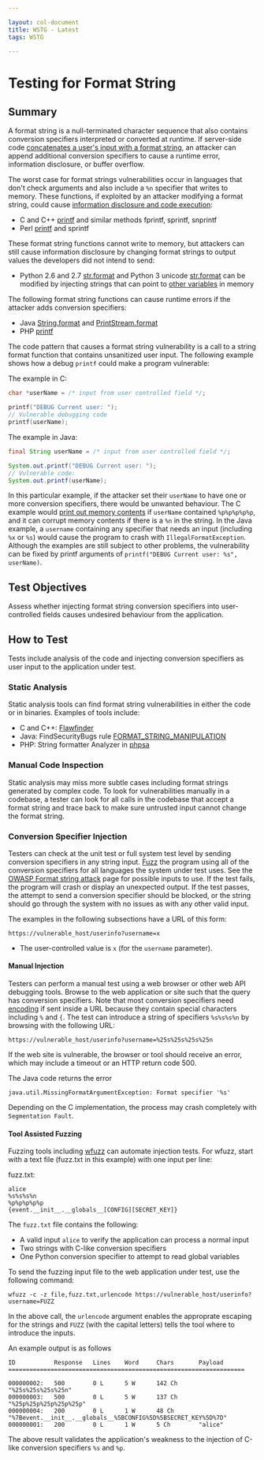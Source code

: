 ```yaml
---

layout: col-document
title: WSTG - Latest
tags: WSTG

---
```

# Testing for Format String

## Summary

A format string is a null-terminated character sequence that also contains conversion specifiers interpreted or converted at runtime. If server-side code [concatenates a user's input with a format string](https://www.netsparker.com/blog/web-security/string-concatenation-format-string-vulnerabilities/), an attacker can append additional conversion specifiers to cause a runtime error, information disclosure, or buffer overflow.

The worst case for format strings vulnerabilities occur in languages that don't check arguments and also include a `%n` specifier that writes to memory. These functions, if exploited by an attacker modifying a format string, could cause [information disclosure and code execution](https://www.veracode.com/security/format-string):

* C and C++ [printf](https://en.cppreference.com/w/c/io/fprintf) and similar methods fprintf, sprintf, snprintf
* Perl [printf](https://perldoc.perl.org/functions/printf.html) and sprintf

These format string functions cannot write to memory, but attackers can still cause information disclosure by changing format strings to output values the developers did not intend to send:

* Python 2.6 and 2.7 [str.format](https://docs.python.org/2/library/string.html) and Python 3 unicode [str.format](https://docs.python.org/3/library/stdtypes.html#str.format) can be modified by injecting strings that can point to [other variables](https://lucumr.pocoo.org/2016/12/29/careful-with-str-format/) in memory

The following format string functions can cause runtime errors if the attacker adds conversion specifiers:

* Java [String.format](https://docs.oracle.com/en/java/javase/11/docs/api/java.base/java/lang/String.html#format%28java.util.Locale%2Cjava.lang.String%2Cjava.lang.Object...%29) and [PrintStream.format](https://docs.oracle.com/en/java/javase/11/docs/api/java.base/java/io/PrintStream.html#format%2528java.util.Locale%252Cjava.lang.String%252Cjava.lang.Object...%2529)
* PHP [printf](https://www.php.net/manual/es/function.printf.php)

The code pattern that causes a format string vulnerability is a call to a string format function that contains unsanitized user input. The following example shows how a debug `printf` could make a program vulnerable:

The example in C:

```c
char *userName = /* input from user controlled field */;

printf("DEBUG Current user: ");
// Vulnerable debugging code
printf(userName);
```

The example in Java:

```java
final String userName = /* input from user controlled field */;

System.out.printf("DEBUG Current user: ");
// Vulnerable code:
System.out.printf(userName);
```

In this particular example, if the attacker set their `userName` to have one or more conversion specifiers, there would be unwanted behaviour. The C example would [print out memory contents](https://www.defcon.org/images/defcon-18/dc-18-presentations/Haas/DEFCON-18-Haas-Adv-Format-String-Attacks.pdf) if `userName` contained `%p%p%p%p%p`, and it can corrupt memory contents if there is a `%n` in the string. In the Java example, a `username` containing any specifier that needs an input (including `%x` or `%s`) would cause the program to crash with `IllegalFormatException`. Although the examples are still subject to other problems, the vulnerability can be fixed by printf arguments of `printf("DEBUG Current user: %s", userName)`.

## Test Objectives

Assess whether injecting format string conversion specifiers into user-controlled fields causes undesired behaviour from the application.

## How to Test

Tests include analysis of the code and injecting conversion specifiers as user input to the application under test.

### Static Analysis

Static analysis tools can find format string vulnerabilities in either the code or in binaries. Examples of tools include:

* C and C++: [Flawfinder](https://dwheeler.com/flawfinder/)
* Java: FindSecurityBugs rule [FORMAT_STRING_MANIPULATION](https://find-sec-bugs.github.io/bugs.htm#FORMAT_STRING_MANIPULATION)
* PHP: String formatter Analyzer in [phpsa](https://github.com/ovr/phpsa/blob/master/docs/05_Analyzers.md#function_string_formater)

### Manual Code Inspection

Static analysis may miss more subtle cases including format strings generated by complex code. To look for vulnerabilities manually in a codebase, a tester can look for all calls in the codebase that accept a format string and trace back to make sure untrusted input cannot change the format string.

### Conversion Specifier Injection

Testers can check at the unit test or full system test level by sending conversion specifiers in any string input. [Fuzz](https://owasp.org/www-community/Fuzzing) the program using all of the conversion specifiers for all languages the system under test uses. See the [OWASP Format string attack](https://owasp.org/www-community/attacks/Format_string_attack) page for possible inputs to use. If the test fails, the program will crash or display an unexpected output. If the test passes, the attempt to send a conversion specifier should be blocked, or the string should go through the system with no issues as with any other valid input.

The examples in the following subsections have a URL of this form:

`https://vulnerable_host/userinfo?username=x`

* The user-controlled value is `x` (for the `username` parameter).

#### Manual Injection

Testers can perform a manual test using a web browser or other web API debugging tools. Browse to the web application or site such that the query has conversion specifiers. Note that most conversion specifiers need [encoding](https://tools.ietf.org/html/rfc3986#section-2.1) if sent inside a URL because they contain special characters including `%` and `{`. The test can introduce a string of specifiers `%s%s%s%n` by browsing with the following URL:

`https://vulnerable_host/userinfo?username=%25s%25s%25s%25n`

If the web site is vulnerable, the browser or tool should receive an error, which may include a timeout or an HTTP return code 500.

The Java code returns the error

`java.util.MissingFormatArgumentException: Format specifier '%s'`

Depending on the C implementation, the process may crash completely with `Segmentation Fault`.

#### Tool Assisted Fuzzing

Fuzzing tools including [wfuzz](https://github.com/xmendez/wfuzz) can automate injection tests. For wfuzz, start with a text file (fuzz.txt in this example) with one input per line:

fuzz.txt:

```text
alice
%s%s%s%n
%p%p%p%p%p
{event.__init__.__globals__[CONFIG][SECRET_KEY]}
```

The `fuzz.txt` file contains the following:

* A valid input `alice` to verify the application can process a normal input
* Two strings with C-like conversion specifiers
* One Python conversion specifier to attempt to read global variables

To send the fuzzing input file to the web application under test, use the following command:

`wfuzz -c -z file,fuzz.txt,urlencode https://vulnerable_host/userinfo?username=FUZZ`

In the above call, the `urlencode` argument enables the approprate escaping for the strings and `FUZZ` (with the capital letters) tells the tool where to introduce the inputs.

An example output is as follows

```text
ID           Response   Lines    Word     Chars       Payload
===================================================================

000000002:   500        0 L      5 W      142 Ch      "%25s%25s%25s%25n"
000000003:   500        0 L      5 W      137 Ch      "%25p%25p%25p%25p%25p"
000000004:   200        0 L      1 W      48 Ch       "%7Bevent.__init__.__globals__%5BCONFIG%5D%5BSECRET_KEY%5D%7D"
000000001:   200        0 L      1 W      5 Ch        "alice"
```

The above result validates the application's weakness to the injection of C-like conversion specifiers `%s` and `%p`.

